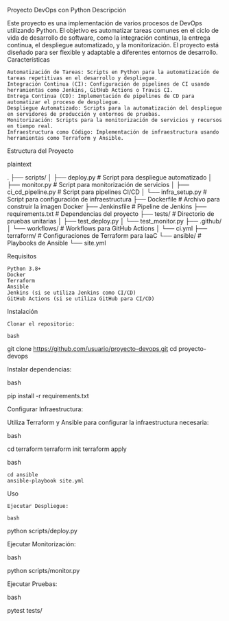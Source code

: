 Proyecto DevOps con Python
Descripción

Este proyecto es una implementación de varios procesos de DevOps utilizando Python. El objetivo es automatizar tareas comunes en el ciclo de vida de desarrollo de software, como la integración continua, la entrega continua, el despliegue automatizado, y la monitorización. El proyecto está diseñado para ser flexible y adaptable a diferentes entornos de desarrollo.
Características

    Automatización de Tareas: Scripts en Python para la automatización de tareas repetitivas en el desarrollo y despliegue.
    Integración Continua (CI): Configuración de pipelines de CI usando herramientas como Jenkins, GitHub Actions o Travis CI.
    Entrega Continua (CD): Implementación de pipelines de CD para automatizar el proceso de despliegue.
    Despliegue Automatizado: Scripts para la automatización del despliegue en servidores de producción y entornos de pruebas.
    Monitorización: Scripts para la monitorización de servicios y recursos en tiempo real.
    Infraestructura como Código: Implementación de infraestructura usando herramientas como Terraform y Ansible.

Estructura del Proyecto

plaintext

.
├── scripts/
│   ├── deploy.py       # Script para despliegue automatizado
│   ├── monitor.py      # Script para monitorización de servicios
│   ├── ci_cd_pipeline.py # Script para pipelines CI/CD
│   └── infra_setup.py  # Script para configuración de infraestructura
├── Dockerfile          # Archivo para construir la imagen Docker
├── Jenkinsfile         # Pipeline de Jenkins
├── requirements.txt    # Dependencias del proyecto
├── tests/              # Directorio de pruebas unitarias
│   ├── test_deploy.py
│   └── test_monitor.py
├── .github/
│   └── workflows/      # Workflows para GitHub Actions
│       └── ci.yml
├── terraform/          # Configuraciones de Terraform para IaaC
└── ansible/            # Playbooks de Ansible
    └── site.yml

Requisitos

    Python 3.8+
    Docker
    Terraform
    Ansible
    Jenkins (si se utiliza Jenkins como CI/CD)
    GitHub Actions (si se utiliza GitHub para CI/CD)

Instalación

    Clonar el repositorio:

    bash

git clone https://github.com/usuario/proyecto-devops.git
cd proyecto-devops

Instalar dependencias:

bash

pip install -r requirements.txt

Configurar Infraestructura:

Utiliza Terraform y Ansible para configurar la infraestructura necesaria:

bash

cd terraform
terraform init
terraform apply

bash

    cd ansible
    ansible-playbook site.yml

Uso

    Ejecutar Despliegue:

    bash

python scripts/deploy.py

Ejecutar Monitorización:

bash

python scripts/monitor.py

Ejecutar Pruebas:

bash

pytest tests/
